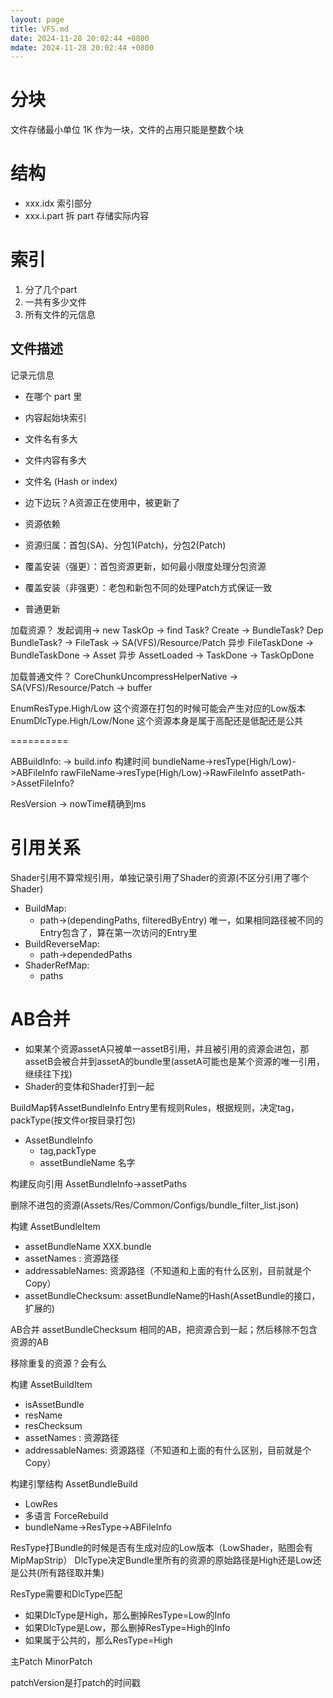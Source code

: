 ```yaml
---
layout: page
title: VFS.md
date: 2024-11-28 20:02:44 +0800
mdate: 2024-11-28 20:02:44 +0800
---
```


# 分块

文件存储最小单位 1K 作为一块，文件的占用只能是整数个块

# 结构

- xxx.idx 索引部分
- xxx.i.part 拆 part 存储实际内容

# 索引

1. 分了几个part
2. 一共有多少文件
3. 所有文件的元信息

## 文件描述

记录元信息

- 在哪个 part 里
- 内容起始块索引
- 文件名有多大
- 文件内容有多大
- 文件名 (Hash or index)

- 边下边玩？A资源正在使用中，被更新了
- 资源依赖
- 资源归属：首包(SA)、分包1(Patch)，分包2(Patch)
- 覆盖安装（强更）：首包资源更新，如何最小限度处理分包资源
- 覆盖安装（非强更）：老包和新包不同的处理Patch方式保证一致
- 普通更新

加载资源？
发起调用-> new TaskOp -> find Task? Create -> BundleTask? Dep BundleTask? -> FileTask -> SA(VFS)/Resource/Patch
异步
FileTaskDone -> BundleTaskDone -> Asset
异步
AssetLoaded -> TaskDone -> TaskOpDone

加载普通文件？
CoreChunkUncompressHelperNative -> SA(VFS)/Resource/Patch -> buffer

EnumResType.High/Low 这个资源在打包的时候可能会产生对应的Low版本
EnumDlcType.High/Low/None 这个资源本身是属于高配还是低配还是公共

==========

ABBuildInfo: -> build.info
构建时间
bundleName->resType(High/Low)->ABFileInfo
rawFileName->resType(High/Low)->RawFileInfo
assetPath->AssetFileInfo?


ResVersion -> nowTime精确到ms

# 引用关系

Shader引用不算常规引用，单独记录引用了Shader的资源(不区分引用了哪个Shader)

- BuildMap:
  - path->(dependingPaths, filteredByEntry) 唯一，如果相同路径被不同的Entry包含了，算在第一次访问的Entry里
- BuildReverseMap:
  - path->dependedPaths
- ShaderRefMap:
  - paths

# AB合并

- 如果某个资源assetA只被单一assetB引用，并且被引用的资源会进包，那assetB会被合并到assetA的bundle里(assetA可能也是某个资源的唯一引用，继续往下找)
- Shader的变体和Shader打到一起

BuildMap转AssetBundleInfo
Entry里有规则Rules，根据规则，决定tag，packType(按文件or按目录打包)
- AssetBundleInfo
  - tag,packType
  - assetBundleName 名字

构建反向引用
AssetBundleInfo->assetPaths

删除不进包的资源(Assets/Res/Common/Configs/bundle_filter_list.json)

构建 AssetBundleItem

- assetBundleName XXX.bundle
- assetNames : 资源路径
- addressableNames: 资源路径（不知道和上面的有什么区别，目前就是个Copy）
- assetBundleChecksum: assetBundleName的Hash(AssetBundle的接口，扩展的)

AB合并 assetBundleChecksum 相同的AB，把资源合到一起；然后移除不包含资源的AB

移除重复的资源？会有么

构建 AssetBuildItem

- isAssetBundle
- resName
- resChecksum
- assetNames : 资源路径
- addressableNames: 资源路径（不知道和上面的有什么区别，目前就是个Copy）

构建引擎结构 AssetBundleBuild

- LowRes
- 多语言 ForceRebuild
- bundleName->ResType->ABFileInfo

ResType打Bundle的时候是否有生成对应的Low版本（LowShader，贴图会有MipMapStrip）
DlcType决定Bundle里所有的资源的原始路径是High还是Low还是公共(所有路径取并集)

ResType需要和DlcType匹配

- 如果DlcType是High，那么删掉ResType=Low的Info
- 如果DlcType是Low，那么删掉ResType=High的Info
- 如果属于公共的，那么ResType=High

主Patch MinorPatch

patchVersion是打patch的时间戳